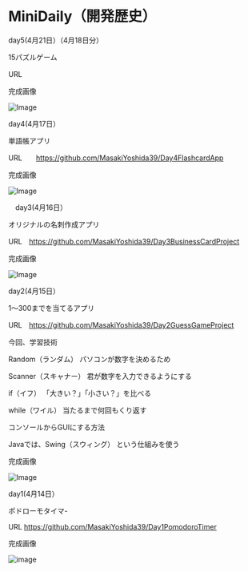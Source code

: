 # MiniDaily（開発歴史）
day5(4月21日）（4月18日分）

 15パズルゲーム

  URL　　

  
  完成画像
  
![Image](https://github.com/user-attachments/assets/bdb7ee37-612f-403a-bad1-9a712d0c31a2)



day4(4月17日）

 単語帳アプリ

  URL　　https://github.com/MasakiYoshida39/Day4FlashcardApp

  
  完成画像

![Image](https://github.com/user-attachments/assets/7b11f476-05cb-4f8d-a578-26b3848fce3d)

  



　day3(4月16日）

 オリジナルの名刺作成アプリ

  URL　https://github.com/MasakiYoshida39/Day3BusinessCardProject

  
  完成画像


  
![Image](https://github.com/user-attachments/assets/14179317-fddd-4678-8695-f4f5242d2a4e)
  
  



  day2(4月15日）
  
  1～300までを当てるアプリ

  URL　https://github.com/MasakiYoshida39/Day2GuessGameProject

  
  今回、学習技術
  
  Random（ランダム）	パソコンが数字を決めるため
  
  Scanner（スキャナー）	君が数字を入力できるようにする
  
  if（イフ）	「大きい？」「小さい？」を比べる
  
  while（ワイル）	当たるまで何回もくり返す
  
  コンソールからGUIにする方法
  
  Javaでは、Swing（スウィング） という仕組みを使う

  完成画像

  
  ![Image](https://github.com/user-attachments/assets/189221c8-ffc8-4f5e-99fa-9c219a385e9a)






  day1(4月14日）
  
  ポドローモタイマ- 
  
  URL https://github.com/MasakiYoshida39/Day1PomodoroTimer

  完成画像
  
![image](https://github.com/user-attachments/assets/724db85e-0f16-4160-ad82-5c2ba71e868f)



